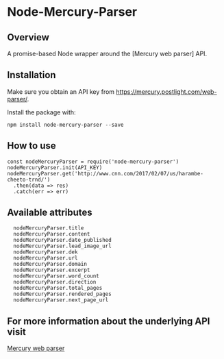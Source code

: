 # Node-Mercury-Parser

## Overview
A promise-based Node wrapper around the [Mercury web parser] API.
## Installation
Make sure you obtain an API key from https://mercury.postlight.com/web-parser/.

Install the package with:

```
npm install node-mercury-parser --save
```
## How to use
```
const nodeMercuryParser = require('node-mercury-parser')
nodeMercuryParser.init(API_KEY)
nodeMercuryParser.get('http://www.cnn.com/2017/02/07/us/harambe-cheeto-trnd/')
  .then(data => res)
  .catch(err => err)
```
## Available attributes
```
  nodeMercuryParser.title
  nodeMercuryParser.content
  nodeMercuryParser.date_published
  nodeMercuryParser.lead_image_url
  nodeMercuryParser.dek
  nodeMercuryParser.url
  nodeMercuryParser.domain
  nodeMercuryParser.excerpt
  nodeMercuryParser.word_count
  nodeMercuryParser.direction
  nodeMercuryParser.total_pages
  nodeMercuryParser.rendered_pages
  nodeMercuryParser.next_page_url
```
## For more information about the underlying API visit
[Mercury web parser](https://mercury.postlight.com/web-parser/)
